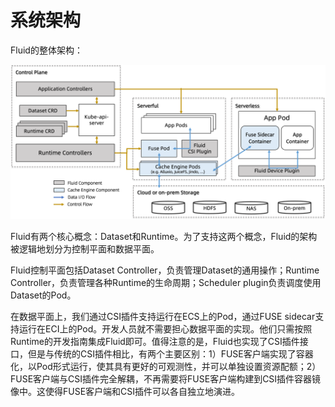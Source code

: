 # 系统架构

Fluid的整体架构：

![](../../../static/concepts/architecture.png)


Fluid有两个核心概念：Dataset和Runtime。为了支持这两个概念，Fluid的架构被逻辑地划分为控制平面和数据平面。








Fluid控制平面包括Dataset Controller，负责管理Dataset的通用操作；Runtime Controller，负责管理各种Runtime的生命周期；Scheduler plugin负责调度使用Dataset的Pod。

在数据平面上，我们通过CSI插件支持运行在ECS上的Pod，通过FUSE sidecar支持运行在ECI上的Pod。开发人员就不需要担心数据平面的实现。他们只需按照Runtime的开发指南集成Fluid即可。值得注意的是，Fluid也实现了CSI插件接口，但是与传统的CSI插件相比，有两个主要区别：1）FUSE客户端实现了容器化，以Pod形式运行，使其具有更好的可观测性，并可以单独设置资源配额；2）FUSE客户端与CSI插件完全解耦，不再需要将FUSE客户端构建到CSI插件容器镜像中。这使得FUSE客户端和CSI插件可以各自独立地演进。


